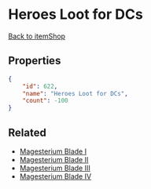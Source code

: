 # Heroes Loot for DCs

<no description available>

[Back to itemShop](../item-shops.md)

## Properties

```json
{
    "id": 622,
    "name": "Heroes Loot for DCs",
    "count": -100
}
```

## Related

- [Magesterium Blade I](../items/18712-magesterium-blade-i.md)
- [Magesterium Blade II](../items/18713-magesterium-blade-ii.md)
- [Magesterium Blade III](../items/18714-magesterium-blade-iii.md)
- [Magesterium Blade IV](../items/18715-magesterium-blade-iv.md)

